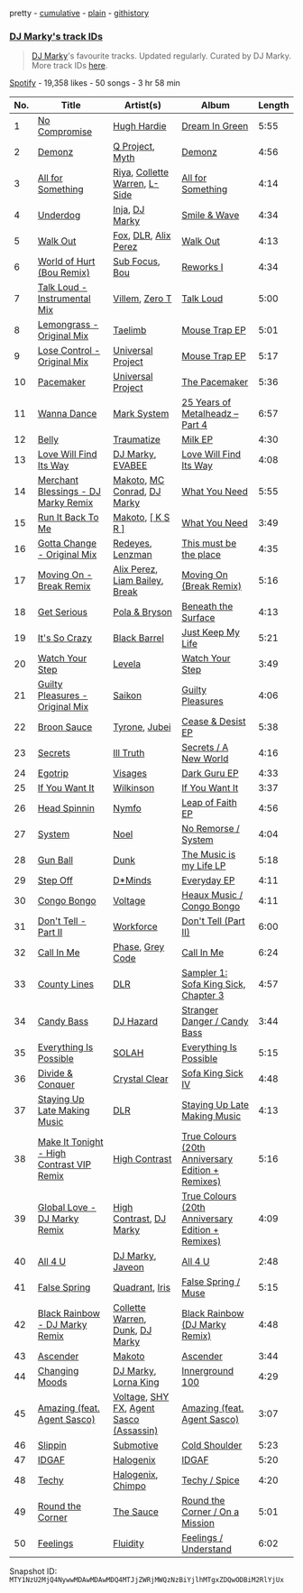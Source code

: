 pretty - [cumulative](/playlists/cumulative/37i9dQZF1DWTP5wXz7Mvlg.md) - [plain](/playlists/plain/37i9dQZF1DWTP5wXz7Mvlg) - [githistory](https://github.githistory.xyz/mackorone/spotify-playlist-archive/blob/main/playlists/plain/37i9dQZF1DWTP5wXz7Mvlg)

### [DJ Marky's track IDs](https://open.spotify.com/playlist/37i9dQZF1DWTP5wXz7Mvlg)

> <a href="spotify:artist:1rd51IrbtX9DqoU0Zxu4TV">DJ Marky</a>'s favourite tracks\. Updated regularly\. Curated by DJ Marky\. More track IDs <a href="spotify:genre:track\_id">here</a>.

[Spotify](https://open.spotify.com/user/spotify) - 19,358 likes - 50 songs - 3 hr 58 min

| No. | Title | Artist(s) | Album | Length |
|---|---|---|---|---|
| 1 | [No Compromise](https://open.spotify.com/track/4PZ6zgmpIpkDhjAbnKcnzX) | [Hugh Hardie](https://open.spotify.com/artist/0ZlH3VG6iAeC1KVzNz6rqW) | [Dream In Green](https://open.spotify.com/album/3B6rZiULFT8fkFeo5690Mi) | 5:55 |
| 2 | [Demonz](https://open.spotify.com/track/2ECT8DSBiUMP9Q95yFK9Vf) | [Q Project](https://open.spotify.com/artist/6vdXDpxsaNXsxnr1D8nwhk), [Myth](https://open.spotify.com/artist/1WSPnUSfH95QnFMxwXyLEt) | [Demonz](https://open.spotify.com/album/4dAECKOAYQAzAN5XqFTRpd) | 4:56 |
| 3 | [All for Something](https://open.spotify.com/track/7ECTesBzZZw3qOelkj4eHy) | [Riya](https://open.spotify.com/artist/5XPW5vMGMW4tA1Z3qosShb), [Collette Warren](https://open.spotify.com/artist/2pzGbNf0oadczuFlVAxZC3), [L\-Side](https://open.spotify.com/artist/3Y59xKAazzqr4AwzF6LYfR) | [All for Something](https://open.spotify.com/album/4rAmjXBFA8LD9jDmTna9bg) | 4:14 |
| 4 | [Underdog](https://open.spotify.com/track/1Tbc5Jy5vBmLBTzBNP6eWD) | [Inja](https://open.spotify.com/artist/4jl7rqDfdaWDHD0RdP7ndM), [DJ Marky](https://open.spotify.com/artist/1rd51IrbtX9DqoU0Zxu4TV) | [Smile & Wave](https://open.spotify.com/album/2RgBhzyPXj9n1ocwkO0UdF) | 4:34 |
| 5 | [Walk Out](https://open.spotify.com/track/2MFj0olTpePUW4anoFNhqi) | [Fox](https://open.spotify.com/artist/5SGoXZP1nUNCdOjccpKBAS), [DLR](https://open.spotify.com/artist/6kgD8l1FG4hgYgW9kk0dvs), [Alix Perez](https://open.spotify.com/artist/4e6pQ61gYReORJoXcrQH1Z) | [Walk Out](https://open.spotify.com/album/0UMLlnAg0suZ2XcySr0WEc) | 4:13 |
| 6 | [World of Hurt \(Bou Remix\)](https://open.spotify.com/track/5WHZG8zpkoiTxT4ZUrriQX) | [Sub Focus](https://open.spotify.com/artist/0QaSiI5TLA4N7mcsdxShDO), [Bou](https://open.spotify.com/artist/35dxfY1wywqVRUEaVuMm13) | [Reworks I](https://open.spotify.com/album/4hkUZ0YXr0Nnx9wCRpGykS) | 4:34 |
| 7 | [Talk Loud \- Instrumental Mix](https://open.spotify.com/track/3cdnq0bS0BoFNL4vAFwGZS) | [Villem](https://open.spotify.com/artist/3mupfXo95OeusJKhAJVCUf), [Zero T](https://open.spotify.com/artist/5PKeA9LeUfSjUhy1ja1lsg) | [Talk Loud](https://open.spotify.com/album/6P7dUBsBA8sPUyjTjIdTzX) | 5:00 |
| 8 | [Lemongrass \- Original Mix](https://open.spotify.com/track/54hZlo58PAPTjGJsqLK7zH) | [Taelimb](https://open.spotify.com/artist/23O0ghrrk4pKzf82XxSGVU) | [Mouse Trap EP](https://open.spotify.com/album/3RLbMAGxDRTqfvWmkQCSel) | 5:01 |
| 9 | [Lose Control \- Original Mix](https://open.spotify.com/track/24pd7CRcdwEYcambK17UJ1) | [Universal Project](https://open.spotify.com/artist/5K0YjJNlCvoZ0pKDxMf204) | [Mouse Trap EP](https://open.spotify.com/album/3RLbMAGxDRTqfvWmkQCSel) | 5:17 |
| 10 | [Pacemaker](https://open.spotify.com/track/7FSuRgAqSjjy7OB0gzR2VH) | [Universal Project](https://open.spotify.com/artist/5K0YjJNlCvoZ0pKDxMf204) | [The Pacemaker](https://open.spotify.com/album/66umCRCZRYSV398uS7BnWf) | 5:36 |
| 11 | [Wanna Dance](https://open.spotify.com/track/1samliMn0vL45QOXrLJ06I) | [Mark System](https://open.spotify.com/artist/5Vh1QWS1XnZ11qdK4scuFx) | [25 Years of Metalheadz – Part 4](https://open.spotify.com/album/4uksmmaM7rKorqTJTo6eyL) | 6:57 |
| 12 | [Belly](https://open.spotify.com/track/3MA48V7mvxUyIzUcqeK1Nk) | [Traumatize](https://open.spotify.com/artist/5qh8QCo8UGhQdbBahYGAeX) | [Milk EP](https://open.spotify.com/album/4zwAkp8ZvPTY881GVDdQ0y) | 4:30 |
| 13 | [Love Will Find Its Way](https://open.spotify.com/track/1sSZehFIbhRKKnpiIIYYvG) | [DJ Marky](https://open.spotify.com/artist/1rd51IrbtX9DqoU0Zxu4TV), [EVABEE](https://open.spotify.com/artist/2rdJyP7mYOSJ9M8pEcCTtY) | [Love Will Find Its Way](https://open.spotify.com/album/10vsSthsZyi84DitcczWMA) | 4:08 |
| 14 | [Merchant Blessings \- DJ Marky Remix](https://open.spotify.com/track/5i7vLixLNLPyl6fVUqaKum) | [Makoto](https://open.spotify.com/artist/4CBavfYzjrTvV7xCIq6WQu), [MC Conrad](https://open.spotify.com/artist/7kmajmVOmbPrFWq3uMHJ3M), [DJ Marky](https://open.spotify.com/artist/1rd51IrbtX9DqoU0Zxu4TV) | [What You Need](https://open.spotify.com/album/58XT2F4L6uWQZoZoeteh4j) | 5:55 |
| 15 | [Run It Back To Me](https://open.spotify.com/track/4s74OWglRwS5P3VBP9dmtM) | [Makoto](https://open.spotify.com/artist/4CBavfYzjrTvV7xCIq6WQu), [\[ K S R \]](https://open.spotify.com/artist/7BWjWVat8puiUriWads4kk) | [What You Need](https://open.spotify.com/album/58XT2F4L6uWQZoZoeteh4j) | 3:49 |
| 16 | [Gotta Change \- Original Mix](https://open.spotify.com/track/3ZnsKgkbBuCEwsWS49f2y6) | [Redeyes](https://open.spotify.com/artist/6bFVG82TmMLbnFFBqG9LYa), [Lenzman](https://open.spotify.com/artist/4IKdJSimREJMIKDfvYvJHF) | [This must be the place](https://open.spotify.com/album/2pEVzCpMEWy5j0xCOG5uof) | 4:35 |
| 17 | [Moving On \- Break Remix](https://open.spotify.com/track/66gqss7K5vjAqhneykDIfD) | [Alix Perez](https://open.spotify.com/artist/4e6pQ61gYReORJoXcrQH1Z), [Liam Bailey](https://open.spotify.com/artist/022EiWsch2zvty0qBUksDO), [Break](https://open.spotify.com/artist/7FtCGMC0pcHPlrZWmYe9XM) | [Moving On \(Break Remix\)](https://open.spotify.com/album/1PmSv78oIvxZ1PUI5Q2cst) | 5:16 |
| 18 | [Get Serious](https://open.spotify.com/track/7y5TMfJqAvvAKfy6PYB5ma) | [Pola & Bryson](https://open.spotify.com/artist/79PzyYqAyunWsVH4tY4vpr) | [Beneath the Surface](https://open.spotify.com/album/05dtnn7yufEGZbfQ8loopK) | 4:13 |
| 19 | [It's So Crazy](https://open.spotify.com/track/5YkUjAnQ5M8cQyyNDeqUaW) | [Black Barrel](https://open.spotify.com/artist/4g2ACDi5ljq9imLNg5yiql) | [Just Keep My Life](https://open.spotify.com/album/4e7JufX4PENelytcke34oh) | 5:21 |
| 20 | [Watch Your Step](https://open.spotify.com/track/0wSOhVP5nT9zre0SoyWqlF) | [Levela](https://open.spotify.com/artist/0sDeXbVK3kNuzYQlVib9ib) | [Watch Your Step](https://open.spotify.com/album/5Pvce46RSAcTb1lod2kYs9) | 3:49 |
| 21 | [Guilty Pleasures \- Original Mix](https://open.spotify.com/track/3W91P6YL0hfaltXbKzHzTE) | [Saikon](https://open.spotify.com/artist/707ZRpYLs1GDIhrAieihDG) | [Guilty Pleasures](https://open.spotify.com/album/286cGWAEstGJKPM8maSQRr) | 4:06 |
| 22 | [Broon Sauce](https://open.spotify.com/track/4As9hr6qmzELBlcuMsj0qH) | [Tyrone](https://open.spotify.com/artist/1kiyYbOXb50wWPyHpSFw73), [Jubei](https://open.spotify.com/artist/748MGeLsgxl6GVGuDvHbsY) | [Cease & Desist EP](https://open.spotify.com/album/7kgefV1mNRIfKpz4LsJZC2) | 5:38 |
| 23 | [Secrets](https://open.spotify.com/track/4vH5pYHAQ8MuVQraUgqDBp) | [Ill Truth](https://open.spotify.com/artist/3cMDoNqsP4MKPN7sHhkX3P) | [Secrets / A New World](https://open.spotify.com/album/6z8ZT28uhzyFqXIuCiqZsc) | 4:16 |
| 24 | [Egotrip](https://open.spotify.com/track/6Qse5XMaJsA8vCGYD0esus) | [Visages](https://open.spotify.com/artist/1QEJm4mWKmrboH7if0CYoL) | [Dark Guru EP](https://open.spotify.com/album/5U2ELicRmSuyKPouR7KrVy) | 4:33 |
| 25 | [If You Want It](https://open.spotify.com/track/7H7AUeAy7rTG0fCCa1cGtm) | [Wilkinson](https://open.spotify.com/artist/6m8itYST9ADjBIYevXSb1r) | [If You Want It](https://open.spotify.com/album/63FhryWz726IV3x1Pf17vc) | 3:37 |
| 26 | [Head Spinnin](https://open.spotify.com/track/3Yyf5cjCGZZiNx8mlWZ8El) | [Nymfo](https://open.spotify.com/artist/2Pdhwac5oHsY95PeUq6VBS) | [Leap of Faith EP](https://open.spotify.com/album/70lWXCTzCq2k3i1vBEbKx9) | 4:56 |
| 27 | [System](https://open.spotify.com/track/218fWHK1FRNReraRL2f726) | [Noel](https://open.spotify.com/artist/3eGSFfb8JnrMWnPCWtgecx) | [No Remorse / System](https://open.spotify.com/album/2M1ITdPkpp39FoJ0FfvlJP) | 4:04 |
| 28 | [Gun Ball](https://open.spotify.com/track/2hzUDIY6VJ7RllrCSwoV9q) | [Dunk](https://open.spotify.com/artist/3to9W3JX4kSmj4TEGlKiDS) | [The Music is my Life LP](https://open.spotify.com/album/2pFXwxJa9kWhkPnJclqar2) | 5:18 |
| 29 | [Step Off](https://open.spotify.com/track/4F2CCRchtMeqbYlg0ID79d) | [D\*Minds](https://open.spotify.com/artist/6hlQVaiKiA8Y9K12cTQPrF) | [Everyday EP](https://open.spotify.com/album/2YpRdsMX2TkBvboTSduCOn) | 4:11 |
| 30 | [Congo Bongo](https://open.spotify.com/track/5snSvq5z0aelgeYmtioKvd) | [Voltage](https://open.spotify.com/artist/5Pexua3J92rqhQvEqTcRKP) | [Heaux Music / Congo Bongo](https://open.spotify.com/album/4snU4nEyxkAkDogFDGcE7Q) | 4:11 |
| 31 | [Don't Tell \- Part II](https://open.spotify.com/track/1P9pmXRzLRVTnunC7kfk9W) | [Workforce](https://open.spotify.com/artist/2im0IjdcMRFwGxc5R4Jj82) | [Don't Tell \(Part II\)](https://open.spotify.com/album/0VOTYtju7R4fbm1fjxZCwk) | 6:00 |
| 32 | [Call In Me](https://open.spotify.com/track/0QyBzJDGe81YNJXu4hmW5x) | [Phase](https://open.spotify.com/artist/3VNrSQLu9M0oEoybY7mL53), [Grey Code](https://open.spotify.com/artist/7KzRXWiO7ggx1pbXccMSTm) | [Call In Me](https://open.spotify.com/album/3YHIA65weRT7thGIrOsedL) | 6:24 |
| 33 | [County Lines](https://open.spotify.com/track/11M5sJpN2ILXhcFuPv9fJv) | [DLR](https://open.spotify.com/artist/6kgD8l1FG4hgYgW9kk0dvs) | [Sampler 1: Sofa King Sick, Chapter 3](https://open.spotify.com/album/1myJoorvSNwRXaadYUs9kd) | 4:57 |
| 34 | [Candy Bass](https://open.spotify.com/track/19PlTpVVLSInv7o92X9WND) | [DJ Hazard](https://open.spotify.com/artist/04rhebO91K6xoiXE0XuDkh) | [Stranger Danger / Candy Bass](https://open.spotify.com/album/1gCCiszgUt4WZESdnxTzYI) | 3:44 |
| 35 | [Everything Is Possible](https://open.spotify.com/track/7ochZrmegW0e3z8Qi3YezJ) | [SOLAH](https://open.spotify.com/artist/4jrJBSg0c2qx8SMGa7ququ) | [Everything Is Possible](https://open.spotify.com/album/1ltvtcDxdR5Ehzl7UVQoJB) | 5:15 |
| 36 | [Divide & Conquer](https://open.spotify.com/track/2oGA7biyQf5WWF01AoO4SS) | [Crystal Clear](https://open.spotify.com/artist/53ipO8pzwmNyVjur6NOqyw) | [Sofa King Sick IV](https://open.spotify.com/album/4fAqNVmwxrXHnrKXUrgs0N) | 4:48 |
| 37 | [Staying Up Late Making Music](https://open.spotify.com/track/1vtnJhymEYOqmJ3zYHOUnd) | [DLR](https://open.spotify.com/artist/6kgD8l1FG4hgYgW9kk0dvs) | [Staying Up Late Making Music](https://open.spotify.com/album/0347DLprmjLf5c0czi24Ja) | 4:13 |
| 38 | [Make It Tonight \- High Contrast VIP Remix](https://open.spotify.com/track/065PmpFqNNyu6NkNnNR9YB) | [High Contrast](https://open.spotify.com/artist/0bxHci3JIhhKA53n8rH3tT) | [True Colours \(20th Anniversary Edition + Remixes\)](https://open.spotify.com/album/4Gdp27rduBBwqzOXhpKjl0) | 5:16 |
| 39 | [Global Love \- DJ Marky Remix](https://open.spotify.com/track/6PoKGqRfCb2zetiaaukSw6) | [High Contrast](https://open.spotify.com/artist/0bxHci3JIhhKA53n8rH3tT), [DJ Marky](https://open.spotify.com/artist/1rd51IrbtX9DqoU0Zxu4TV) | [True Colours \(20th Anniversary Edition + Remixes\)](https://open.spotify.com/album/4Gdp27rduBBwqzOXhpKjl0) | 4:09 |
| 40 | [All 4 U](https://open.spotify.com/track/2mPeYGo1y7vwkz6vU5dVbI) | [DJ Marky](https://open.spotify.com/artist/1rd51IrbtX9DqoU0Zxu4TV), [Javeon](https://open.spotify.com/artist/41sCs0Q7zO0ls64jWsHnj7) | [All 4 U](https://open.spotify.com/album/3tggQDQhchhwaogW1gRzmR) | 2:48 |
| 41 | [False Spring](https://open.spotify.com/track/0luuQTSSYiyAEJkTiR5ohg) | [Quadrant](https://open.spotify.com/artist/2rekrvrzMex0PPBX6zvvfj), [Iris](https://open.spotify.com/artist/5PDWYfx3o05zDhOvruFS6N) | [False Spring / Muse](https://open.spotify.com/album/7osfoUTmBzOzNrUb1LnyvC) | 5:15 |
| 42 | [Black Rainbow \- DJ Marky Remix](https://open.spotify.com/track/5RSS9IpnJAAJwMqQbn9Ldq) | [Collette Warren](https://open.spotify.com/artist/2pzGbNf0oadczuFlVAxZC3), [Dunk](https://open.spotify.com/artist/3to9W3JX4kSmj4TEGlKiDS), [DJ Marky](https://open.spotify.com/artist/1rd51IrbtX9DqoU0Zxu4TV) | [Black Rainbow \(DJ Marky Remix\)](https://open.spotify.com/album/2lTnCKlP4UN1dMcrlw3tBa) | 4:48 |
| 43 | [Ascender](https://open.spotify.com/track/3hgDCSPFCFQvAXHrHlXpKf) | [Makoto](https://open.spotify.com/artist/4CBavfYzjrTvV7xCIq6WQu) | [Ascender](https://open.spotify.com/album/3jnPoJlwvs1XOs8tibTmpw) | 3:44 |
| 44 | [Changing Moods](https://open.spotify.com/track/65GTRsXRYgSh6Se0ziQ6ep) | [DJ Marky](https://open.spotify.com/artist/1rd51IrbtX9DqoU0Zxu4TV), [Lorna King](https://open.spotify.com/artist/0uwrXVfgTsoEzyJs4qytIC) | [Innerground 100](https://open.spotify.com/album/51VA7pPbQh9AZxv8LDchbS) | 4:29 |
| 45 | [Amazing \(feat\. Agent Sasco\)](https://open.spotify.com/track/1PJfbxmFsitJPbLLU98y1s) | [Voltage](https://open.spotify.com/artist/5Pexua3J92rqhQvEqTcRKP), [SHY FX](https://open.spotify.com/artist/5oDtp2FC8VqBjTx1aT4P5j), [Agent Sasco \(Assassin\)](https://open.spotify.com/artist/0CiLVKp7LJTm0c8jdUmQNy) | [Amazing \(feat\. Agent Sasco\)](https://open.spotify.com/album/0OyJFX214c6PmgyBboEoPy) | 3:07 |
| 46 | [Slippin](https://open.spotify.com/track/0uKxeKsdt6P5XcDmYWu3hI) | [Submotive](https://open.spotify.com/artist/5wlb3CuXIKwGZj2qSmNFUU) | [Cold Shoulder](https://open.spotify.com/album/61O4jPyRU1ulUn8RQmH647) | 5:23 |
| 47 | [IDGAF](https://open.spotify.com/track/273EBFU3AwbhlCPbludn48) | [Halogenix](https://open.spotify.com/artist/24eQxPRLv3UMwEIo6mawVW) | [IDGAF](https://open.spotify.com/album/3CNuKY8rocVCm39ukF6RRH) | 5:20 |
| 48 | [Techy](https://open.spotify.com/track/77IwSWO5w5oxfoY3RbzNPi) | [Halogenix](https://open.spotify.com/artist/24eQxPRLv3UMwEIo6mawVW), [Chimpo](https://open.spotify.com/artist/52daryZMe3vvpHyMyJK6SM) | [Techy / Spice](https://open.spotify.com/album/0x0DRZKdbuL206ws8YKaKE) | 4:20 |
| 49 | [Round the Corner](https://open.spotify.com/track/2qIiysj4w893BGg7F0gVEX) | [The Sauce](https://open.spotify.com/artist/3pd9T0v8w1tURzhv7BQWRG) | [Round the Corner / On a Mission](https://open.spotify.com/album/4PxyZdsI59sPDOP0DgXA8z) | 5:01 |
| 50 | [Feelings](https://open.spotify.com/track/5UFzhENo7hU5XQsyPmAvuu) | [Fluidity](https://open.spotify.com/artist/2DnD2184WMkwsUO9BJUnmS) | [Feelings / Understand](https://open.spotify.com/album/1AxECQiAkllT26Nwyxtp0h) | 6:02 |

Snapshot ID: `MTY1NzU2MjQ4NywwMDAwMDAwMDQ4MTJjZWRjMWQzNzBiYjlhMTgxZDQwODBiM2RlYjUx`
